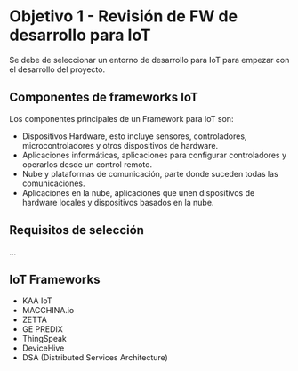# Objetivo 1 - Revisión de FW de desarrollo para IoT


Se debe de seleccionar un entorno de desarrollo para IoT para empezar con el desarrollo del proyecto.

## Componentes de frameworks IoT

Los componentes principales de un Framework para IoT son:

* Dispositivos Hardware, esto incluye sensores, controladores, microcontroladores y otros dispositivos de hardware.
* Aplicaciones informáticas, aplicaciones para configurar controladores y operarlos desde un control remoto.
* Nube y plataformas de comunicación, parte donde suceden todas las comunicaciones.
* Aplicaciones en la nube, aplicaciones que unen dispositivos de hardware locales y dispositivos basados en la nube.


## Requisitos de selección

...

## IoT Frameworks

* KAA IoT
* MACCHINA.io
* ZETTA
* GE PREDIX
* ThingSpeak
* DeviceHive
* DSA (Distributed Services Architecture)
